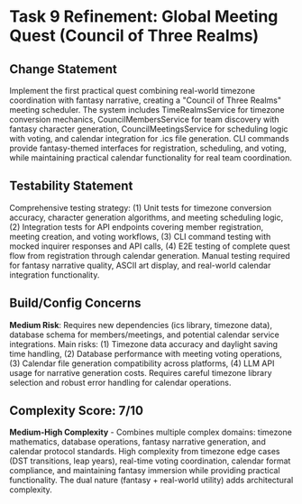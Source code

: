 # Task 9 Refinement: Global Meeting Quest (Council of Three Realms)

## Change Statement
Implement the first practical quest combining real-world timezone coordination with fantasy narrative, creating a "Council of Three Realms" meeting scheduler. The system includes TimeRealmsService for timezone conversion mechanics, CouncilMembersService for team discovery with fantasy character generation, CouncilMeetingsService for scheduling logic with voting, and calendar integration for .ics file generation. CLI commands provide fantasy-themed interfaces for registration, scheduling, and voting, while maintaining practical calendar functionality for real team coordination.

## Testability Statement
Comprehensive testing strategy: (1) Unit tests for timezone conversion accuracy, character generation algorithms, and meeting scheduling logic, (2) Integration tests for API endpoints covering member registration, meeting creation, and voting workflows, (3) CLI command testing with mocked inquirer responses and API calls, (4) E2E testing of complete quest flow from registration through calendar generation. Manual testing required for fantasy narrative quality, ASCII art display, and real-world calendar integration functionality.

## Build/Config Concerns
**Medium Risk**: Requires new dependencies (ics library, timezone data), database schema for members/meetings, and potential calendar service integrations. Main risks: (1) Timezone data accuracy and daylight saving time handling, (2) Database performance with meeting voting operations, (3) Calendar file generation compatibility across platforms, (4) LLM API usage for narrative generation costs. Requires careful timezone library selection and robust error handling for calendar operations.

## Complexity Score: 7/10
**Medium-High Complexity** - Combines multiple complex domains: timezone mathematics, database operations, fantasy narrative generation, and calendar protocol standards. High complexity from timezone edge cases (DST transitions, leap years), real-time voting coordination, calendar format compliance, and maintaining fantasy immersion while providing practical functionality. The dual nature (fantasy + real-world utility) adds architectural complexity.